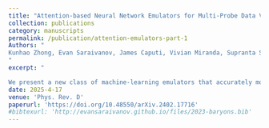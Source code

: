 ```yaml
---
title: "Attention-based Neural Network Emulators for Multi-Probe Data Vectors Part I: Forecasting the Growth-Geometry split"
collection: publications
category: manuscripts
permalink: /publication/attention-emulators-part-1
Authors: "
Kunhao Zhong, Evan Saraivanov, James Caputi, Vivian Miranda, Supranta S. Boruah, Tim Eifler, Elisabeth Krause
"
excerpt: "

We present a new class of machine-learning emulators that accurately model the cosmic shear, galaxy-galaxy lensing, and galaxy clustering real space correlation functions in the context of Rubin Observatory year one simulated data. To illustrate its capabilities in forecasting models beyond the standard ΛCDM, we forecast how well LSST Year 1 data will be able to probe the consistency between geometry Ωgeom and growth Ωgrowthm dark matter densities in the so-called split ΛCDM parameterization. When trained with a few million samples, our emulator shows uniform accuracy across a wide range in an 18-dimensional parameter space. We provide a detailed comparison of three neural network designs, illustrating the importance of adopting state-of-the-art Transformer blocks. Our study also details their performance when computing Bayesian evidence for cosmic shear on three fiducial cosmologies. The transformers-based emulator is always accurate within PolyChord's precision. As an application, we use our emulator to study the degeneracies between dark energy models and growth geometry split parameterizations. We find that the growth-geometry split remains to be a meaningful test of the smooth dark energy assumption."
date: 2025-4-17
venue: 'Phys. Rev. D'
paperurl: 'https://doi.org/10.48550/arXiv.2402.17716'
#bibtexurl: 'http://evansaraivanov.github.io/files/2023-baryons.bib'
---
```



